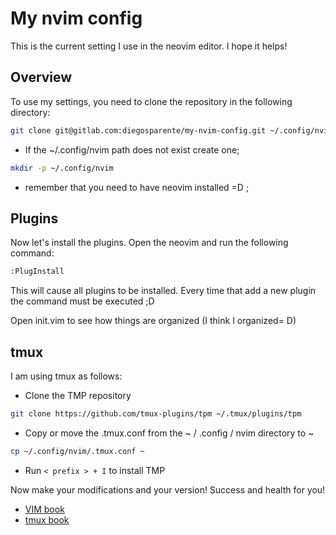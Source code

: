 # My nvim config

This is the current setting I use in the neovim editor. I hope it helps!

## Overview

To use my settings, you need to clone the repository in the following directory:
    

```sh
git clone git@gitlab.com:diegosparente/my-nvim-config.git ~/.config/nvim
```
* If the ~/.config/nvim path does not exist create one;

```sh
mkdir -p ~/.config/nvim
```
* remember that you need to have neovim installed =D ;

## Plugins

Now let's install the plugins.
Open the neovim and run the following command:

```sh
:PlugInstall
```
This will cause all plugins to be installed. Every time that add a new plugin the command must be executed ;D

Open init.vim to see how things are organized (I think I organized= D)

## tmux
I am using tmux as follows:

* Clone the TMP repository

```sh
git clone https://github.com/tmux-plugins/tpm ~/.tmux/plugins/tpm
```
* Copy or move the .tmux.conf from the ~ / .config / nvim directory to ~

```sh
cp ~/.config/nvim/.tmux.conf ~
```
* Run ``` < prefix > + I ``` to install TMP

Now make your modifications and your version! Success and health for you!

* [VIM book](https://storage.googleapis.com/google-code-archive-downloads/v2/code.google.com/vimbook/vimbook-31-08-2009.pdf)
* [tmux book](http://uploads.mitechie.com/books/tmux_p1_1.pdf)
